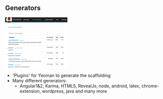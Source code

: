 ##  Generators

<img src="resources/generators0.png" alt="generators0" style="width: 40%;"/>

 + 'Plugins' for Yeoman to generate the scaffolding
 + Many different generators:
    - Angular1&2, Karma, HTML5, RevealJs, node, android, latex, chrome-extension, wordpress, java and many more
